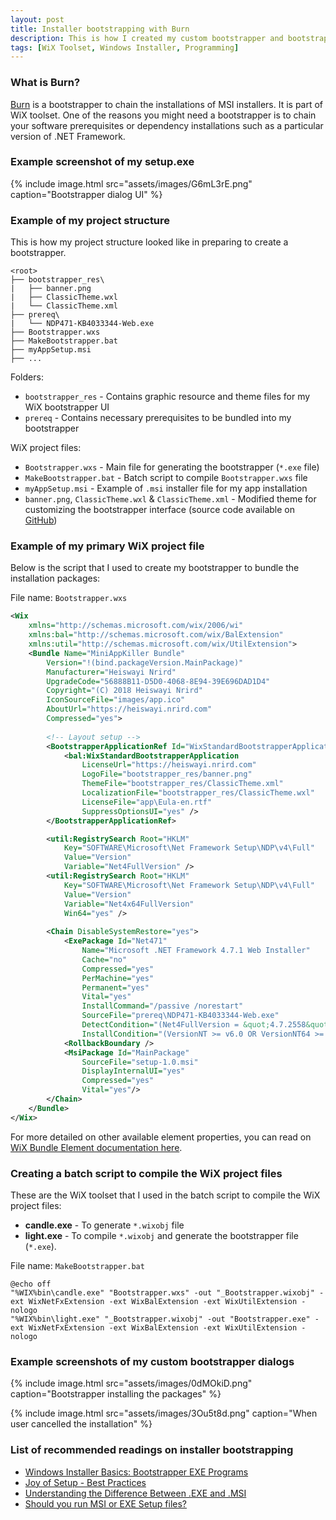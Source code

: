 ```yaml
---
layout: post
title: Installer bootstrapping with Burn
description: This is how I created my custom bootstrapper and bootstrapping my MSI setup installer using a WiX bootstrapper known as Burn.
tags: [WiX Toolset, Windows Installer, Programming]
---
```


### What is Burn?

[Burn](https://web.archive.org/web/20180505054248/https://robmensching.com/blog/posts/2009/7/14/lets-talk-about-burn/) is a bootstrapper to chain the installations of MSI installers. It is part of WiX toolset. One of the reasons you might need a bootstrapper is to chain your software prerequisites or dependency installations such as a particular version of .NET Framework.



### Example screenshot of my setup.exe

{% include image.html src="assets/images/G6mL3rE.png" caption="Bootstrapper dialog UI" %}



### Example of my project structure

This is how my project structure looked like in preparing to create a bootstrapper.

```
<root>
├── bootstrapper_res\
|   ├── banner.png
|   ├── ClassicTheme.wxl
|   └── ClassicTheme.xml
├── prereq\
|   └── NDP471-KB4033344-Web.exe
├── Bootstrapper.wxs
├── MakeBootstrapper.bat
├── myAppSetup.msi
├── ...
```

Folders:

- `bootstrapper_res` - Contains graphic resource and theme files for my WiX bootstrapper UI
- `prereq` - Contains necessary prerequisites to be bundled into my bootstrapper

WiX project files:

- `Bootstrapper.wxs` - Main file for generating the bootstrapper (`*.exe` file)
- `MakeBootstrapper.bat` - Batch script to compile `Bootstrapper.wxs` file
- `myAppSetup.msi` - Example of `.msi` installer file for my app installation
- `banner.png`, `ClassicTheme.wxl` & `ClassicTheme.xml` - Modified theme for customizing the bootstrapper interface (source code available on [GitHub](https://github.com/heiswayi/wix-msi/tree/master/exe-bootstrapper/bootstrapper_res))



### Example of my primary WiX project file

Below is the script that I used to create my bootstrapper to bundle the installation packages:

File name: `Bootstrapper.wxs`

```xml
<Wix
    xmlns="http://schemas.microsoft.com/wix/2006/wi"
    xmlns:bal="http://schemas.microsoft.com/wix/BalExtension"
    xmlns:util="http://schemas.microsoft.com/wix/UtilExtension">
    <Bundle Name="MiniAppKiller Bundle" 
        Version="!(bind.packageVersion.MainPackage)" 
        Manufacturer="Heiswayi Nrird" 
        UpgradeCode="56888B11-D5D0-4068-8E94-39E696DAD1D4" 
        Copyright="(C) 2018 Heiswayi Nrird" 
        IconSourceFile="images/app.ico" 
        AboutUrl="https://heiswayi.nrird.com"
        Compressed="yes">
        
        <!-- Layout setup -->
        <BootstrapperApplicationRef Id="WixStandardBootstrapperApplication.HyperlinkLicense">
            <bal:WixStandardBootstrapperApplication 
                LicenseUrl="https://heiswayi.nrird.com"
                LogoFile="bootstrapper_res/banner.png"
                ThemeFile="bootstrapper_res/ClassicTheme.xml"
                LocalizationFile="bootstrapper_res/ClassicTheme.wxl"
                LicenseFile="app\Eula-en.rtf"
                SuppressOptionsUI="yes" />
        </BootstrapperApplicationRef>

        <util:RegistrySearch Root="HKLM" 
            Key="SOFTWARE\Microsoft\Net Framework Setup\NDP\v4\Full" 
            Value="Version" 
            Variable="Net4FullVersion" />
        <util:RegistrySearch Root="HKLM" 
            Key="SOFTWARE\Microsoft\Net Framework Setup\NDP\v4\Full" 
            Value="Version" 
            Variable="Net4x64FullVersion" 
            Win64="yes" />
        
        <Chain DisableSystemRestore="yes">
            <ExePackage Id="Net471" 
                Name="Microsoft .NET Framework 4.7.1 Web Installer" 
                Cache="no" 
                Compressed="yes" 
                PerMachine="yes" 
                Permanent="yes" 
                Vital="yes"
                InstallCommand="/passive /norestart"
                SourceFile="prereq\NDP471-KB4033344-Web.exe"
                DetectCondition="(Net4FullVersion = &quot;4.7.2558&quot;) AND (NOT VersionNT64 OR (Net4x64FullVersion = &quot;4.7.2558&quot;))"
                InstallCondition="(VersionNT >= v6.0 OR VersionNT64 >= v6.0) AND (NOT (Net4FullVersion = &quot;4.7.2558&quot; OR Net4x64FullVersion = &quot;4.7.2558&quot;))"/>
            <RollbackBoundary />
            <MsiPackage Id="MainPackage" 
                SourceFile="setup-1.0.msi" 
                DisplayInternalUI="yes" 
                Compressed="yes" 
                Vital="yes"/>
        </Chain>
    </Bundle>
</Wix>
```

For more detailed on other available element properties, you can read on [WiX Bundle Element documentation here](http://wixtoolset.org/documentation/manual/v3/xsd/wix/bundle.html).



### Creating a batch script to compile the WiX project files

These are the WiX toolset that I used in the batch script to compile the WiX project files:

- **candle.exe** - To generate `*.wixobj` file
- **light.exe** - To compile `*.wixobj` and generate the bootstrapper file (`*.exe`).

File name: `MakeBootstrapper.bat`

```shell
@echo off
"%WIX%bin\candle.exe" "Bootstrapper.wxs" -out "_Bootstrapper.wixobj" -ext WixNetFxExtension -ext WixBalExtension -ext WixUtilExtension -nologo
"%WIX%bin\light.exe" "_Bootstrapper.wixobj" -out "Bootstrapper.exe" -ext WixNetFxExtension -ext WixBalExtension -ext WixUtilExtension -nologo
```



### Example screenshots of my custom bootstrapper dialogs

{% include image.html src="assets/images/0dMOkiD.png" caption="Bootstrapper installing the packages" %}

{% include image.html src="assets/images/3Ou5t8d.png" caption="When user cancelled the installation" %}



### List of recommended readings on installer bootstrapping

- [Windows Installer Basics: Bootstrapper EXE Programs](http://makemsi-manual.dennisbareis.com/bootstrapper_exe_programs.htm)
- [Joy of Setup - Best Practices](https://www.joyofsetup.com/tag/best-practices/)
- [Understanding the Difference Between .EXE and .MSI](https://www.symantec.com/connect/articles/understanding-difference-between-exe-and-msi)
- [Should you run MSI or EXE Setup files?](https://www.ghacks.net/2009/03/23/msi-or-exe-setup/)